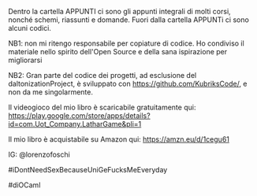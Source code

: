Dentro la cartella APPUNTI ci sono gli appunti integrali di molti corsi, nonché schemi, riassunti e domande.
Fuori dalla cartella APPUNTi ci sono alcuni codici.

NB1: non mi ritengo responsabile per copiature di codice.
Ho condiviso il materiale nello spirito dell'Open Source e della sana ispirazione per migliorarsi

NB2: Gran parte del codice dei progetti, ad esclusione del daltonizationProject, è sviluppato con https://github.com/KubriksCode/, e non da me singolarmente.

Il videogioco del mio libro è scaricabile gratuitamente qui: https://play.google.com/store/apps/details?id=com.Uot_Company.LatharGame&pli=1

Il mio libro è acquistabile su Amazon qui: https://amzn.eu/d/1cegu61

IG: @lorenzofoschi

#iDontNeedSexBecauseUniGeFucksMeEveryday

#diOCaml
